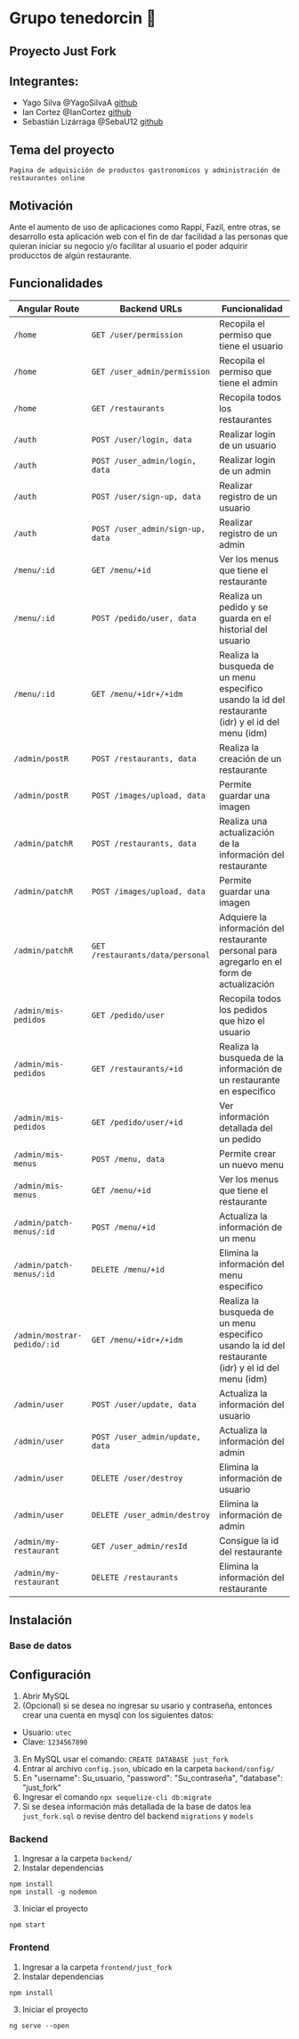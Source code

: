 # Grupo tenedorcin :fork_and_knife:
## Proyecto Just Fork 

## Integrantes: 
- Yago Silva @YagoSilvaA [github](https://github.com/YagoSilvaA)
- Ian Cortez @IanCortez [github](https://github.com/IanCortez)
- Sebastián Lizárraga @SebaU12 [github](https://github.com/SebaU12)

## Tema del proyecto

`Pagina de adquisición de productos gastronomicos y administración de restaurantes online`

## Motivación
Ante el aumento de uso de aplicaciones como Rappi, Fazil, entre otras, se desarrollo esta aplicación web con el fin de dar facilidad a las personas que quieran iniciar su negocio y/o facilitar al usuario el poder adquirir producctos de algún restaurante. 


## Funcionalidades

| Angular Route | Backend URLs | Funcionalidad |
| --- | --- | --- |
| `/home` | `GET /user/permission` | Recopila el permiso que tiene el usuario | 
| `/home` | `GET /user_admin/permission` | Recopila el permiso que tiene el admin | 
| `/home` | `GET /restaurants` | Recopila todos los restaurantes | 
| `/auth` | `POST /user/login, data` | Realizar login de un usuario | 
| `/auth` | `POST /user_admin/login, data` | Realizar login de un admin | 
| `/auth` | `POST /user/sign-up, data` | Realizar registro de un usuario | 
| `/auth` | `POST /user_admin/sign-up, data` | Realizar registro de un admin | 
| `/menu/:id` | `GET /menu/+id` | Ver los menus que tiene el restaurante | 
| `/menu/:id` | `POST /pedido/user, data` | Realiza un pedido y se guarda en el historial del usuario | 
| `/menu/:id` | `GET /menu/+idr+/+idm` | Realiza la busqueda de un menu especifico usando la id del restaurante (idr) y el id del menu (idm) | 
| `/admin/postR` | `POST /restaurants, data` | Realiza la creación de un restaurante | 
| `/admin/postR` | `POST /images/upload, data` | Permite guardar una imagen | 
| `/admin/patchR` | `POST /restaurants, data` | Realiza una actualización de la información del restaurante | 
| `/admin/patchR` | `POST /images/upload, data` | Permite guardar una imagen | 
| `/admin/patchR` | `GET /restaurants/data/personal` | Adquiere la información del restaurante personal para agregarlo en el form de actualización |
| `/admin/mis-pedidos` | `GET /pedido/user` | Recopila todos los pedidos que hizo el usuario | 
| `/admin/mis-pedidos` | `GET /restaurants/+id` | Realiza la busqueda de la información de un restaurante en especifico |
| `/admin/mis-pedidos` | `GET /pedido/user/+id` | Ver información detallada del un pedido | 
| `/admin/mis-menus` | `POST /menu, data` | Permite crear un nuevo menu | 
| `/admin/mis-menus` | `GET /menu/+id` | Ver los menus que tiene el restaurante | 
| `/admin/patch-menus/:id` | `POST /menu/+id` | Actualiza la información de un menu | 
| `/admin/patch-menus/:id` | `DELETE /menu/+id` | Elimina la información del menu especifico | 
| `/admin/mostrar-pedido/:id` | `GET /menu/+idr+/+idm` | Realiza la busqueda de un menu especifico usando la id del restaurante (idr) y el id del menu (idm) |
| `/admin/user` | `POST /user/update, data` | Actualiza la información del usuario | 
| `/admin/user` | `POST /user_admin/update, data` | Actualiza la información del admin | 
| `/admin/user` | `DELETE /user/destroy` | Elimina la información de usuario | 
| `/admin/user` | `DELETE /user_admin/destroy` | Elimina la información de admin | 
| `/admin/my-restaurant` | `GET /user_admin/resId` | Consigue la id del restaurante | 
| `/admin/my-restaurant` | `DELETE /restaurants` | Elimina la información del restaurante | 



## Instalación

### Base de datos
## Configuración
1. Abrir MySQL
2. (Opcional) si se desea no ingresar su usario y contraseña, entonces crear una cuenta en mysql con los siguientes datos:
- Usuario: `utec`
- Clave: `1234567890`
3. En MySQL usar el comando: `CREATE DATABASE just_fork`
4. Entrar al archivo `config.json`, ubicado en la carpeta  `backend/config/`
5. En "username": Su_usuario, "password": "Su_contraseña", "database": "just_fork"
6. Ingresar el comando `npx sequelize-cli db:migrate`
7. Si se desea información más detallada de la base de datos lea `just_fork.sql` o revise dentro del backend `migrations` y `models` 

### Backend
1. Ingresar a la carpeta `backend/`
2. Instalar dependencias
```
npm install
npm install -g nodemon
```
3. Iniciar el proyecto

`npm start`

### Frontend
1. Ingresar a la carpeta `frontend/just_fork`
2. Instalar dependencias

`npm install`

3. Iniciar el proyecto

`ng serve --open`


